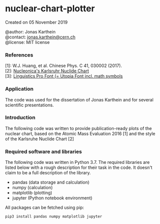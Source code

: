 # nuclear-chart-plotter

Created on 05 November 2019

@author: Jonas Karthein<br/>
@contact: jonas.karthein@cern.ch<br/>
@license: MIT license

### References
[1]: W.J. Huang, et al. Chinese Phys. C 41, 030002 (2017).<br/>
[2]: [Nucleonica's Karlsruhr Nuclide Chart](https://www.nucleonica.com/wiki/index.php?title=Help:Karlsruhe_Nuclide_Chart_Online%2C_KNCO%2B%2B)<br/>
[3]: [Linguistics Pro Font (= Utopia Font incl. math symbols](https://www.fontsquirrel.com/fonts/linguistics-pro)

### Application
The code was used for the dissertation of Jonas Karthein and for several scientific presentations.

### Introduction
The following code was written to provide publication-ready plots of the nuclear chart, based on the Atomic Mass Evaluation 2016 [1] and the style of the Karlsruhe Nuclide Chart [2]

### Required software and libraries
The following code was written in Python 3.7. The required libraries are listed below with a rough description for their task in the code. It doesn't claim to be a full description of the library.

- pandas (data storage and calculation)<br/>
- numpy (calculation)<br/>
- matplotlib (plotting)<br/>
- jupyter (Python notebook environment)<br/>

All packages can be fetched using pip:

`pip3 install pandas numpy matplotlib jupyter`
